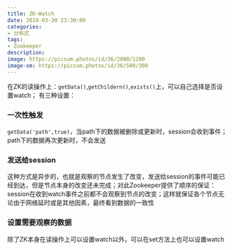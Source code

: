 ```yaml
---
title: ZK-Watch
date: 2018-03-30 23:30:09
categories:
- 分布式
tags:
- Zookeeper
description:
image: https://picsum.photos/id/36/2000/1200
image-sm: https://picsum.photos/id/36/500/300
---  
```


在ZK的读操作上：`getData()`,`getChildern()`,`exists()`上，可以自己选择是否设置watch；
有三种设置：
### 一次性触发  
`getData('path',true)`，当path下的数据被删除或更新时，session会收到事件；path下的数据再次更新时，不会发送  
### 发送给session  
这种方式是异步的，也就是观察的节点发生了改变，发送给session的事件可能已经到达，但是节点本身的改变还未完成；对此Zookeeper提供了顺序的保证：session在收到watch事件之前都不会观察到节点的改变；这样就保证各个节点无论由于网络延时或是其他因素，最终看到数据的一致性  
### 设置需要观察的数据  
除了ZK本身在读操作上可以设置watch以外，可以在set方法上也可以设置watch
